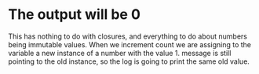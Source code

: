 
# The output will be 0

This has nothing to do with closures, and everything to do about numbers being immutable values. When we increment count we are assigning to the variable a new instance of a number with the value 1. message is still pointing to the old instance, so the log is going to print the same old value.

